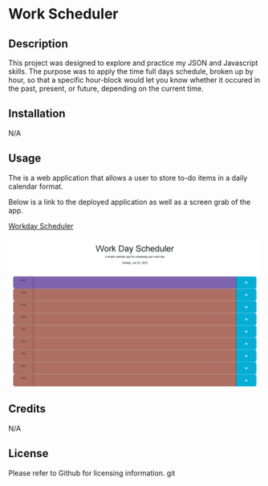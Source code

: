 # Work Scheduler


## Description

This project was designed to explore and practice my JSON and Javascript skills. The purpose was to apply the time full days schedule, broken up by hour, so that a specific hour-block would let you know whether it occured in the past, present, or future, depending on the current time.

## Installation

N/A

## Usage

The is a web application that allows a user to store to-do items in a daily calendar format.

Below is a link to the deployed application as well as a screen grab of the app.

[Workday Scheduler](https://hermanea.github.io/work-scheduler-challenge05/)

![Alt text](./images/screencapture-hermanea-github-io-work-scheduler-challenge05-2023-01-22-20_05_08.png)

## Credits

N/A

## License

Please refer to Github for licensing information.
git